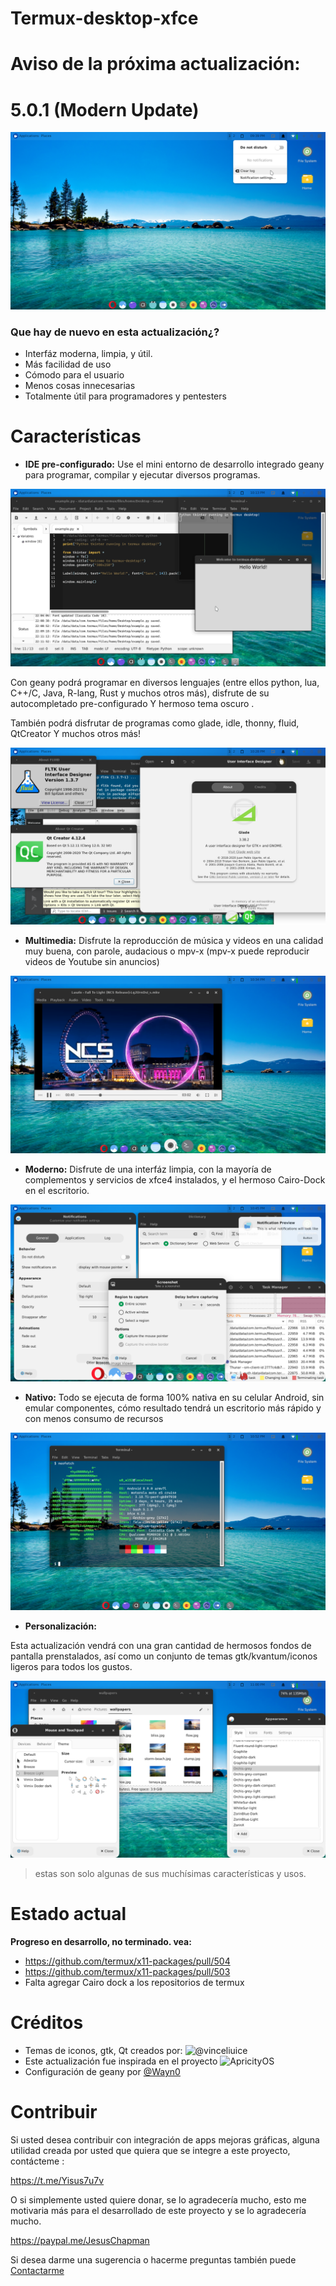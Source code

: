 # Termux-desktop-xfce

# Aviso de la próxima actualización: 
# 5.0.1 (Modern Update)

![desktop](./desktop.png)

### Que hay de nuevo en esta actualización¿?

- Interfáz moderna, limpia, y útil.
- Más facilidad de uso
- Cómodo para el usuario 
- Menos cosas innecesarias
- Totalmente útil para programadores y pentesters

# Características

- **IDE pre-configurado:**
Use el mini entorno de desarrollo integrado geany para programar, compilar y 
ejecutar diversos programas.

![geany y tkinter](./geany_and_tk.png)

Con geany podrá programar en diversos lenguajes (entre ellos python, lua, C++/C,
 Java, R-lang, Rust y muchos otros más), disfrute de su autocompletado pre-configurado
Y hermoso tema oscuro .

También podrá disfrutar de programas como glade, idle, thonny, fluid, QtCreator
Y muchos otros más!

![User interface designers](./gui_designers.png)

- **Multimedia:**
Disfrute la reproducción de música y videos en una calidad muy buena, con parole,
audacious o mpv-x (mpv-x puede reproducir videos de Youtube sin anuncios)

![Multimedia](media.png)

- **Moderno:**
Disfrute de una interfáz limpia, con la mayoría de complementos y servicios de xfce4
instalados, y el hermoso Cairo-Dock en el escritorio.

![xfce apps and Cairo dock](./applets.png)

- **Nativo:**
Todo se ejecuta de forma 100% nativa en su celular Android, sin emular componentes,
cómo resultado tendrá un escritorio más rápido y con menos consumo de recursos

![OwO](./native.png)

- **Personalización:**

Esta actualización vendrá con una gran cantidad de hermosos fondos de pantalla prenstalados,
así como un conjunto de temas gtk/kvantum/iconos ligeros para todos los gustos.

![OwO](./themes.png)

> estas son solo algunas de sus muchísimas características y usos.

# Estado actual

**Progreso en desarrollo, no terminado. vea:**

- https://github.com/termux/x11-packages/pull/504
- https://github.com/termux/x11-packages/pull/503
- Falta agregar Cairo dock a los repositorios de termux

# Créditos

- Temas de iconos, gtk, Qt creados por: ![@vinceliuice](https://github.com/vinceliuice)
- Este actualización fue inspirada en el proyecto ![ApricityOS](https://apricityos.com/)
- Configuración de geany por [@Wayn0](https://github.com/Wayn0/geany-dark-scheme)

# Contribuir

Si usted desea contribuir con integración de apps mejoras gráficas, alguna utilidad
creada por usted que quiera que se integre a este proyecto, contácteme :

https://t.me/Yisus7u7v

O si simplemente usted quiere donar, se lo agradecería mucho, esto me motivaria más
para el desarrollado de este proyecto y se lo agradecería mucho.

https://paypal.me/JesusChapman

Si desea darme una sugerencia o hacerme preguntas también puede [Contactarme](https://t.me/Yisus7u7v)

